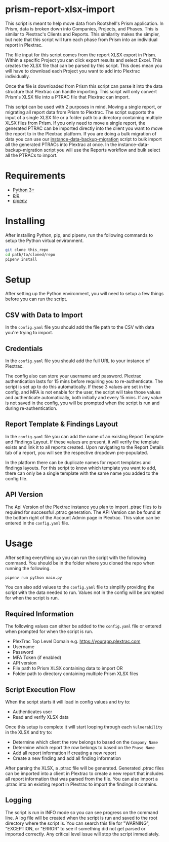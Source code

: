 # prism-report-xlsx-import
This script is meant to help move data from Rootshell's Prism application. In Prism, data is broken down into Companies, Projects, and Phases. This is similar to Plextrac's Clients and Reports. This similarity makes the simpler, but note that this script will turn each phase from Prism into an individual report in Plextrac.

The file input for this script comes from the report XLSX export in Prism. Within a specific Project you can click export results and select Excel. This creates the XLSX file that can be parsed by this script. This does mean you will have to download each Project you want to add into Plextrac individually.

Once the file is downloaded from Prism this script can parse it into the data structure that Plextrac can handle importing. This script will only convert Prism's XLSX file into a PTRAC file that Plextrac can import.

This script can be used with 2 purposes in mind. Moving a single report, or migrating all report data from Prism to Plextrac. The script supports the input of a single XLSX file or a folder path to a directory containing multiple XLSX files from Prism. If you only need to move a single report, the generated PTRAC can be imported directly into the client you want to move the report to in the Plextrac platform. If you are doing a bulk migration of data you can use our [instance-data-backup-migration](https://github.com/PlexTrac-Labs/instance-data-backup-migration) script to bulk import all the generated PTRACs into Plextrac at once. In the instance-data-backup-migration script you will use the Reports workflow and bulk select all the PTRACs to import.

# Requirements
- [Python 3+](https://www.python.org/downloads/)
- [pip](https://pip.pypa.io/en/stable/installation/)
- [pipenv](https://pipenv.pypa.io/en/latest/)

# Installing
After installing Python, pip, and pipenv, run the following commands to setup the Python virtual environment.
```bash
git clone this_repo
cd path/to/cloned/repo
pipenv install
```

# Setup
After setting up the Python environment, you will need to setup a few things before you can run the script.

## CSV with Data to Import
In the `config.yaml` file you should add the file path to the CSV with data you're trying to import.

## Credentials
In the `config.yaml` file you should add the full URL to your instance of Plextrac.

The config also can store your username and password. Plextrac authentication lasts for 15 mins before requiring you to re-authenticate. The script is set up to do this automatically. If these 3 values are set in the config, and MFA is not enable for the user, the script will take those values and authenticate automatically, both initially and every 15 mins. If any value is not saved in the config, you will be prompted when the script is run and during re-authentication.

## Report Template & Findings Layout
In the `config.yaml` file you can add the name of an existing Report Template and Findings Layout. If these values are present, it will verify the template exists and link it to all reports created. Upon navigating to the Report Details tab of a report, you will see the respective dropdown pre-populated.

In the platform there can be duplicate names for report templates and findings layouts. For this script to know which template you want to add, there can only be a single template with the same name you added to the config file.

## API Version
The Api Version of the Plextrac instance you plan to import .ptrac files to is required for successful .ptrac generation. The API Version can be found at the bottom right of the Account Admin page in Plextrac. This value can be entered in the `config.yaml` file.

# Usage
After setting everything up you can run the script with the following command. You should be in the folder where you cloned the repo when running the following.
```bash
pipenv run python main.py
```
You can also add values to the `config.yaml` file to simplify providing the script with the data needed to run. Values not in the config will be prompted for when the script is run.

## Required Information
The following values can either be added to the `config.yaml` file or entered when prompted for when the script is run.
- PlexTrac Top Level Domain e.g. https://yourapp.plextrac.com
- Username
- Password
- MFA Token (if enabled)
- API version
- File path to Prism XLSX containing data to import
    OR
- Folder path to directory containing multiple Prism XLSX files

## Script Execution Flow
When the script starts it will load in config values and try to:
- Authenticates user
- Read and verify XLSX data

Once this setup is complete it will start looping through each `Vulnerability` in the XLSX and try to:
- Determine which client the row belongs to based on the `Company Name`
- Determine which report the row belongs to based on the `Phase Name`
- Add all report information if creating a new report
- Create a new finding and add all finding information

After parsing the XLSX, a .ptrac file will be generated. Generated .ptrac files can be imported into a client in Plextrac to create a new report that includes all report information that was parsed from the file. You can also import a .ptrac into an existing report in Plextrac to import the findings it contains.

## Logging
The script is run in INFO mode so you can see progress on the command line. A log file will be created when the script is run and saved to the root directory where the script is. You can search this file for "WARNING", "EXCEPTION, or "ERROR" to see if something did not get parsed or imported correctly. Any critical level issue will stop the script immediately.
